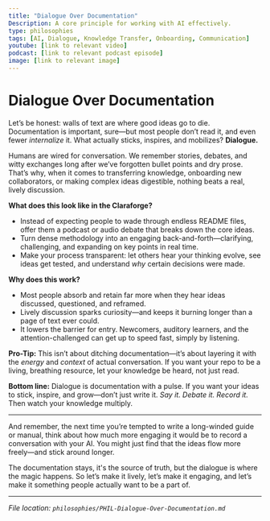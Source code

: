```yaml
---
title: "Dialogue Over Documentation"
Description: A core principle for working with AI effectively.
type: philosophies
tags: [AI, Dialogue, Knowledge Transfer, Onboarding, Communication]
youtube: [link to relevant video]
podcast: [link to relevant podcast episode]
image: [link to relevant image]
---
```


# Dialogue Over Documentation

Let’s be honest: walls of text are where good ideas go to die. Documentation is important, sure—but most people don’t read it, and even fewer *internalize* it. What actually sticks, inspires, and mobilizes? **Dialogue.**

Humans are wired for conversation. We remember stories, debates, and witty exchanges long after we’ve forgotten bullet points and dry prose. That’s why, when it comes to transferring knowledge, onboarding new collaborators, or making complex ideas digestible, nothing beats a real, lively discussion.

**What does this look like in the Claraforge?**

* Instead of expecting people to wade through endless README files, offer them a podcast or audio debate that breaks down the core ideas.
* Turn dense methodology into an engaging back-and-forth—clarifying, challenging, and expanding on key points in real time.
* Make your process transparent: let others hear your thinking evolve, see ideas get tested, and understand *why* certain decisions were made.

**Why does this work?**

* Most people absorb and retain far more when they hear ideas discussed, questioned, and reframed.
* Lively discussion sparks curiosity—and keeps it burning longer than a page of text ever could.
* It lowers the barrier for entry. Newcomers, auditory learners, and the attention-challenged can get up to speed fast, simply by listening.

**Pro-Tip:**
This isn’t about ditching documentation—it’s about layering it with the *energy* and *context* of actual conversation. If you want your repo to be a living, breathing resource, let your knowledge be heard, not just read.

**Bottom line:**
Dialogue is documentation with a pulse. If you want your ideas to stick, inspire, and grow—don’t just write it. *Say it. Debate it. Record it.* Then watch your knowledge multiply.

---
And remember, the next time you’re tempted to write a long-winded guide or manual, think about how much more engaging it would be to record a conversation with your AI. You might just find that the ideas flow more freely—and stick around longer.

The documentation stays, it's the source of truth, but the dialogue is where the magic happens. So let’s make it lively, let’s make it engaging, and let’s make it something people actually want to be a part of.

---

*File location: `philosophies/PHIL-Dialogue-Over-Documentation.md`*
